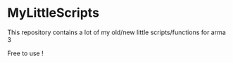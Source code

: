 # MyLittleScripts

This repository contains a lot of my old/new little scripts/functions for arma 3

Free to use !
